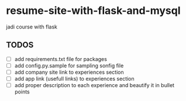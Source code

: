 # resume-site-with-flask-and-mysql

jadi course with flask

## TODOS

- [ ] add requirements.txt file for packages
- [ ] add config.py.sample for sampling sonfig file
- [ ] add company site link to experiences section
- [ ] add app link (usefull links) to experiences section
- [ ] add proper description to each experience and beautify it in bullet points
